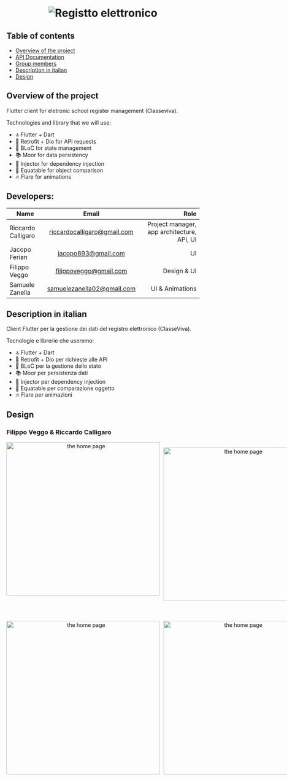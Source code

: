 <h1 align="center">
    <img src="https://i.imgur.com/BCktmzl.png" alt="Registto elettronico"><br>
</h1>

## Table of contents

- [Overview of the project](#overview-of-the-project)
- [API Documentation](#classeviva-api-documentation)
- [Group members](#developers)
- [Description in italian](#description-in-italian)
- [Design](#design)

## Overview of the project

Flutter client for eletronic school register management (Classeviva).

Technologies and library that we will use:

- 🔝 Flutter + Dart
- 📡 Retrofit + Dio for API requests
- 🧱 BLoC for state management
- 📚 Moor for data persistency
- 💉 Injector for dependency injection
- 🐠 Equatable for object comparison
- 🔥 Flare for animations

## Developers:

| Name               |            Email            |                                       Role |
| ------------------ | :-------------------------: | -----------------------------------------: |
| Riccardo Calligaro | riccardocalligaro@gmail.com | Project manager, app architecture, API, UI |
| Jacopo Ferian      |     jacopo893@gmail.com     |                                         UI |
| Filippo Veggo      |   filippoveggo@gmail.com    |                                Design & UI |
| Samuele Zanella    | samuelezanella02@gmail.com  |                            UI & Animations |

## Description in italian

Client Flutter per la gestione dei dati del registro elettronico (ClasseViva).

Tecnologie e librerie che useremo:

- 🔝 Flutter + Dart
- 📡 Retrofit + Dio per richieste alle API
- 🧱 BLoC per la gestione dello stato
- 📚 Moor per persistenza dati
- 💉 Injector per dependency injection
- 🐠 Equatable per comparazione oggetto
- 🔥 Flare per animazioni

## Design

### Filippo Veggo & Riccardo Calligaro

<div align="center">

<div style="display: inline-flex;">
<img src="https://i.imgur.com/kA3nnBG.png"
     height="400px"
     alt="the home page"
     style="float: left; margin-right: 10px;" />

<img src="https://i.imgur.com/TW6aTcM.png"
     height="400px"
     alt="the home page"
     style="float: left; margin-right: 10px;" />

<img src="https://i.imgur.com/rqPtEbl.png"
    height="400px"
     alt="the home page"
     style="float: left; margin-right: 10px; margin-bottom: 10px;" /> </div>

<div style="display: inline-flex;">

<img src="https://i.imgur.com/nP5XXON.png"
    height="400px"
     alt="the home page"
     style="float: left; margin-right: 10px;" />

<img src="https://i.imgur.com/5ZVDoBi.png"
    height="400px"
     alt="the home page"
     style="float: left; margin-right: 10px;" />

<img src="https://i.imgur.com/nDsK6vw.png"
    height="400px"
     alt="the home page"
     style="margin-right: 10px;" />

</div>

</div>
